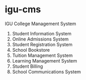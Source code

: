 # igu-cms
IGU College Management System

1. Student Information System
2. Online Admissions System
3. Student Registration System
4. School Bookstore
5. Tuition Management System
6. Learning Management System
7. Student Billing
8. School Communications System
